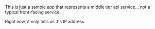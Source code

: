 This is just a sample app that represents a middle tier api service... not a typical front-facing service.

Right now, it only tells us it's IP address. 
